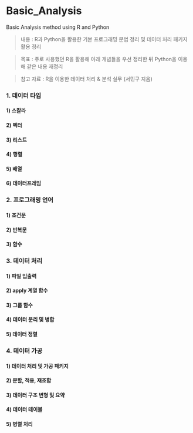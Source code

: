 # Basic_Analysis
Basic Analysis method using R and Python

>내용 : R과 Python을 활용한 기본 프로그래밍 문법 정리 및 데이터 처리 패키지 활용 정리

>목표 : 주로 사용했던 R을 활용해 아래 개념들을 우선 정리한 뒤 Python을 이용해 같은 내용 재정리

>참고 자료 : R을 이용한 데이터 처리 & 분석 실무 (서민구 지음)

### 1. 데이터 타입
#### 1) 스칼라
#### 2) 벡터
#### 3) 리스트
#### 4) 행렬
#### 5) 배열
#### 6) 데이터프레임

### 2. 프로그래밍 언어
#### 1) 조건문
#### 2) 반복문
#### 3) 함수

### 3. 데이터 처리
#### 1) 파일 입출력
#### 2) apply 계열 함수
#### 3) 그룹 함수
#### 4) 데이터 분리 및 병합
#### 5) 데이터 정렬

### 4. 데이터 가공
#### 1) 데이터 처리 및 가공 패키지
#### 2) 분할, 적용, 재조합
#### 3) 데이터 구조 변형 및 요약
#### 4) 데이터 테이블
#### 5) 병렬 처리
